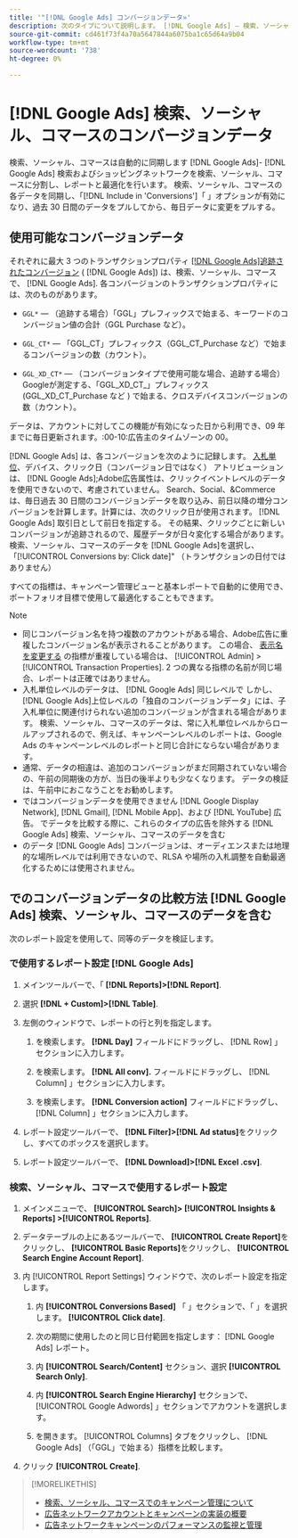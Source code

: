 ```yaml
---
title: '"[!DNL Google Ads] コンバージョンデータ»'
description: 次のタイプについて説明します。 [!DNL Google Ads] — 検索、ソーシャル、コマースで使用できるコンバージョンデータ。
source-git-commit: cd461f73f4a70a5647844a6075ba1c65d64a9b04
workflow-type: tm+mt
source-wordcount: '738'
ht-degree: 0%

---
```


# [!DNL Google Ads] 検索、ソーシャル、コマースのコンバージョンデータ

検索、ソーシャル、コマースは自動的に同期します [!DNL Google Ads]- [!DNL Google Ads] 検索およびショッピングネットワークを検索、ソーシャル、コマースに分割し、レポートと最適化を行います。 検索、ソーシャル、コマースの各データを同期し、「[!DNL Include in 'Conversions']「 」オプションが有効になり、過去 30 日間のデータをプルしてから、毎日データに変更をプルする。

## 使用可能なコンバージョンデータ

それぞれに最大 3 つのトランザクションプロパティ [[!DNL Google Ads]追跡されたコンバージョン](https://support.google.com/google-ads/answer/4677036) ( [!DNL Google Ads]) は、検索、ソーシャル、コマースで、 [!DNL Google Ads]. 各コンバージョンのトランザクションプロパティには、次のものがあります。

* `GGL*` — （追跡する場合）「GGL」プレフィックスで始まる、キーワードのコンバージョン値の合計（GGL Purchase など）。

* `GGL_CT*` — 「GGL_CT」プレフィックス（GGL_CT_Purchase など）で始まるコンバージョンの数（カウント）。

* `GGL_XD_CT*` — （コンバージョンタイプで使用可能な場合、追跡する場合）Googleが測定する、「GGL_XD_CT_」プレフィックス (GGL_XD_CT_Purchase など ) で始まる、クロスデバイスコンバージョンの数（カウント）。

データは、アカウントに対してこの機能が有効になった日から利用でき、09 年までに毎日更新されます。:00-10:広告主のタイムゾーンの 00。

[!DNL Google Ads] は、各コンバージョンを次のように記録します。 [入札単位](/help/search-social-commerce/glossary.md#a-b)、デバイス、クリック日（コンバージョン日ではなく） アトリビューションは、 [!DNL Google Ads];Adobe広告属性は、クリックイベントレベルのデータを使用できないので、考慮されていません。 Search、Social、&amp;Commerce は、毎日過去 30 日間のコンバージョンデータを取り込み、前日以降の増分コンバージョンを計算します。計算には、次のクリック日が使用されます。 [!DNL Google Ads] 取引日として前日を指定する。 その結果、クリックごとに新しいコンバージョンが追跡されるので、履歴データが日々変化する場合があります。 検索、ソーシャル、コマースのデータを [!DNL Google Ads]を選択し、「[!UICONTROL Conversions by: Click date]&quot; （トランザクションの日付ではありません）

すべての指標は、キャンペーン管理ビューと基本レポートで自動的に使用でき、ポートフォリオ目標で使用して最適化することもできます。

>[!NOTE]
>
>* 同じコンバージョン名を持つ複数のアカウントがある場合、Adobe広告に重複したコンバージョン名が表示されることがあります。 この場合、 [表示名を変更する](/help/search-social-commerce/admin/transaction-properties/transaction-property-edit-display-name.md) の指標が重複している場合は、 [!UICONTROL Admin] > [!UICONTROL Transaction Properties]. 2 つの異なる指標の名前が同じ場合、レポートは正確ではありません。
>* 入札単位レベルのデータは、 [!DNL Google Ads] 同じレベルで しかし、 [!DNL Google Ads]上位レベルの「独自のコンバージョンデータ」には、子入札単位に関連付けられない追加のコンバージョンが含まれる場合があります。 検索、ソーシャル、コマースのデータは、常に入札単位レベルからロールアップされるので、例えば、キャンペーンレベルのレポートは、Google Ads のキャンペーンレベルのレポートと同じ合計にならない場合があります。
>* 通常、データの相違は、追加のコンバージョンがまだ同期されていない場合の、午前の同期後の方が、当日の後半よりも少なくなります。 データの検証は、午前中におこなうことをお勧めします。
>* ではコンバージョンデータを使用できません [!DNL Google Display Network], [!DNL Gmail], [!DNL Mobile App]、および [!DNL YouTube] 広告。 でデータを比較する際に、これらのタイプの広告を除外する [!DNL Google Ads] 検索、ソーシャル、コマースのデータを含む
>* のデータ [!DNL Google Ads] コンバージョンは、オーディエンスまたは地理的な場所レベルでは利用できないので、RLSA や場所の入札調整を自動最適化するためには使用されません。


## でのコンバージョンデータの比較方法 [!DNL Google Ads] 検索、ソーシャル、コマースのデータを含む

次のレポート設定を使用して、同等のデータを検証します。

### で使用するレポート設定 [!DNL Google Ads]

1. メインツールバーで、「 **[!DNL Reports]>[!DNL Report]**.

1. 選択 **[!DNL + Custom]>[!DNL Table]**.

1. 左側のウィンドウで、レポートの行と列を指定します。

   1. を検索します。 **[!DNL Day]** フィールドにドラッグし、 [!DNL Row] 」セクションに入力します。

   1. を検索します。 **[!DNL All conv].** フィールドにドラッグし、 [!DNL Column] 」セクションに入力します。

   1. を検索します。 **[!DNL Conversion action]** フィールドにドラッグし、 [!DNL Column] 」セクションに入力します。

1. レポート設定ツールバーで、 **[!DNL Filter]>[!DNL Ad status]**&#x200B;をクリックし、すべてのボックスを選択します。

1. レポート設定ツールバーで、 **[!DNL Download]>[!DNL Excel .csv]**.

### 検索、ソーシャル、コマースで使用するレポート設定

1. メインメニューで、 **[!UICONTROL Search]> [!UICONTROL Insights & Reports] >[!UICONTROL Reports]**.

1. データテーブルの上にあるツールバーで、 **[!UICONTROL Create Report]**&#x200B;をクリックし、 **[!UICONTROL Basic Reports]**&#x200B;をクリックし、 **[!UICONTROL Search Engine Account Report]**.

1. 内 [!UICONTROL Report Settings] ウィンドウで、次のレポート設定を指定します。

   1. 内 **[!UICONTROL Conversions Based]** 「 」セクションで、「 」を選択します。 **[!UICONTROL Click date]**.

   1. 次の期間に使用したのと同じ日付範囲を指定します： [!DNL Google Ads] レポート。

   1. 内 **[!UICONTROL Search/Content]** セクション、選択 **[!UICONTROL Search Only]**.

   1. 内 **[!UICONTROL Search Engine Hierarchy]** セクションで、 [!UICONTROL Google Adwords] 」セクションでアカウントを選択します。

   1. を開きます。 [!UICONTROL Columns] タブをクリックし、 [!DNL Google Ads] （「GGL」で始まる）指標を比較します。

1. クリック **[!UICONTROL Create]**.

>[!MORELIKETHIS]
>
>* [検索、ソーシャル、コマースでのキャンペーン管理について](campaign-management-about.md)
>* [広告ネットワークアカウントとキャンペーンの実装の概要](campaign-implemention-overview.md)
>* [広告ネットワークキャンペーンのパフォーマンスの監視と管理](monitor-performance-campaigns.md)

